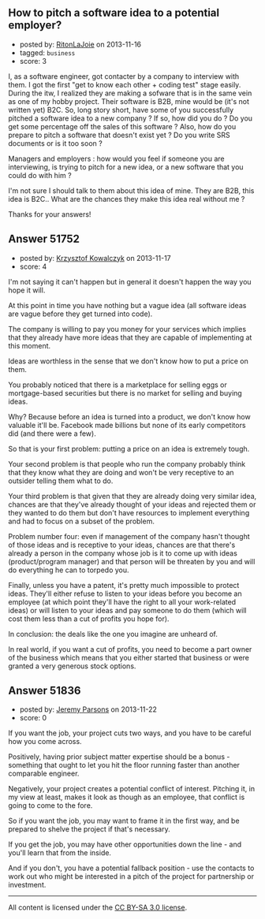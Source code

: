 ## How to pitch a software idea to a potential employer?

- posted by: [RitonLaJoie](https://stackexchange.com/users/-1/29688-ritonlajoie) on 2013-11-16
- tagged: `business`
- score: 3

<p>I, as a software engineer, got contacter by a company to interview with them. I got the first "get to know each other + coding test" stage easily. During the itw, I realized they are making a sofware that is in the same vein as one of my hobby project. Their software is B2B, mine would be (it's not written yet) B2C. So, long story short, have some of you successfully pitched a software idea to a new company ? If so, how did you do ? Do you get some percentage off the sales of this software ?
Also, how do you prepare to pitch a software that doesn't exist yet ? Do you write SRS documents or is it too soon ?</p>

<p>Managers and employers : how would you feel if someone you are interviewing, is trying to pitch for a new idea, or a new software that you could do with him ?</p>

<p>I'm not sure I should talk to them about this idea of mine. They are B2B, this idea is B2C.. What are the chances they make this idea real without me ?</p>

<p>Thanks for your answers!</p>



## Answer 51752

- posted by: [Krzysztof Kowalczyk](https://stackexchange.com/users/-1/3945-krzysztof-kowalczyk) on 2013-11-17
- score: 4

<p>I'm not saying it can't happen but in general it doesn't happen the way you hope it will.</p>

<p>At this point in time you have nothing but a vague idea (all software ideas are vague before they get turned into code).</p>

<p>The company is willing to pay you money for your services which implies that they already have more ideas that they are capable of implementing at this moment.</p>

<p>Ideas are worthless in the sense that we don't know how to put a price on them. </p>

<p>You probably noticed that there is a marketplace for selling eggs or mortgage-based securities but there is no market for selling and buying ideas.</p>

<p>Why? Because before an idea is turned into a product, we don't know how valuable it'll be. Facebook made billions but none of its early competitors did (and there were a few).</p>

<p>So that is your first problem: putting a price on an idea is extremely tough.</p>

<p>Your second problem is that people who run the company probably think that they know what they are doing and won't be very receptive to an outsider telling them what to do.</p>

<p>Your third problem is that given that they are already doing very similar idea, chances are that they've already thought of your ideas and rejected them or they wanted to do them but don't have resources to implement everything and had to focus on a subset of the problem.</p>

<p>Problem number four: even if management of the company hasn't thought of those ideas and is receptive to your ideas, chances are that there's already a person in the company whose job is it to come up with ideas (product/program manager) and that person will be threaten by you and will do everything he can to torpedo you.</p>

<p>Finally, unless you have a patent, it's pretty much impossible to protect ideas. They'll either refuse to listen to your ideas before you become an employee (at which point they'll have the right to all your work-related ideas) or will listen to your ideas and pay someone to do them (which will cost them less than a cut of profits you hope for).</p>

<p>In conclusion: the deals like the one you imagine are unheard of.</p>

<p>In real world, if you want a cut of profits, you need to become a part owner of the business which means that you either started that business or were granted a very generous stock options.</p>



## Answer 51836

- posted by: [Jeremy Parsons](https://stackexchange.com/users/-1/4291-jeremy-parsons) on 2013-11-22
- score: 0

<p>If you want the job, your project cuts two ways, and you have to be careful how you come across.</p>

<p>Positively, having prior subject matter expertise should be a bonus - something that ought to let you hit the floor running faster than another comparable engineer.</p>

<p>Negatively, your project creates a potential conflict of interest. Pitching it, in my view at least, makes it look as though as an employee, that conflict is going to come to the fore.</p>

<p>So if you want the job, you may want to frame it in the first way, and be prepared to shelve the project if that's necessary. </p>

<p>If you get the job, you may have other opportunities down the line - and you'll learn that from the inside.</p>

<p>And if you don't, you have a potential fallback position - use the contacts to work out who might be interested in a pitch of the project for partnership or investment.</p>




---

All content is licensed under the [CC BY-SA 3.0 license](https://creativecommons.org/licenses/by-sa/3.0/).
